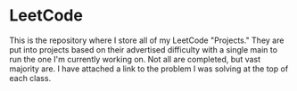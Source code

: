 # LeetCode
This is the repository where I store all of my LeetCode "Projects." They are put into projects based on their advertised difficulty with a single main to run the one I'm currently working on. Not all are completed, but vast majority are. I have attached a link to the problem I was solving at the top of each class.
